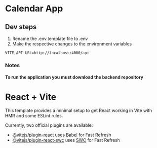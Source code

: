 # Calendar App

## Dev steps

1. Rename the .env.template file to .env
2. Make the respective changes to the environment variables

```
VITE_API_URL=http://localhost:4000/api
```

### Notes
#### To run the application you must download the backend repository

# React + Vite

This template provides a minimal setup to get React working in Vite with HMR and some ESLint rules.

Currently, two official plugins are available:

- [@vitejs/plugin-react](https://github.com/vitejs/vite-plugin-react/blob/main/packages/plugin-react/README.md) uses [Babel](https://babeljs.io/) for Fast Refresh
- [@vitejs/plugin-react-swc](https://github.com/vitejs/vite-plugin-react-swc) uses [SWC](https://swc.rs/) for Fast Refresh

